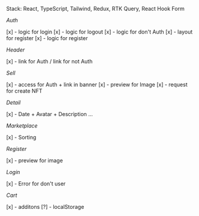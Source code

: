 Stack: React, TypeScript, Tailwind, Redux, RTK Query, React Hook Form

_Auth_

[x] - logic for login
[x] - logic for logout
[x] - logic for don't Auth
[x] - layout for register
[x] - logic for register

_Header_

[x] - link for Auth / link for not Auth

_Sell_

[x] - access for Auth + link in banner
[x] - preview for Image
[x] - request for create NFT

_Detail_

[x] - Date + Avatar + Description ...

_Marketplace_

[x] - Sorting

_Register_

[x] - preview for image

_Login_

[x] - Error for don't user

_Cart_

[x] - additons
[?] - localStorage
